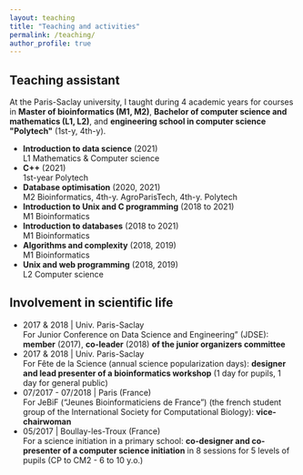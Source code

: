 ```yaml
---
layout: teaching
title: "Teaching and activities"
permalink: /teaching/
author_profile: true
---
```


## Teaching assistant

At the Paris-Saclay university, I taught during 4 academic years for courses in **Master of bioinformatics (M1, M2)**, **Bachelor of computer science and mathematics (L1, L2)**, and **engineering school in computer science "Polytech"** (1st-y, 4th-y).

* **<important>Introduction to data science</important>** (2021)  
L1 Mathematics & Computer science
* **<important>C++</important>** (2021)  
1st-year Polytech
* **<important>Database optimisation</important>** (2020, 2021)  
M2 Bioinformatics, 4th-y. AgroParisTech, 4th-y. Polytech
* **<important>Introduction to Unix and C programming</important>** (2018 to 2021)  
M1 Bioinformatics
* **<important>Introduction to databases</important>** (2018 to 2021)  
M1 Bioinformatics
* **<important>Algorithms and complexity</important>** (2018, 2019)  
M1 Bioinformatics
* **<important>Unix and web programming</important>** (2018, 2019)  
L2 Computer science


## Involvement in scientific life
* 2017 & 2018 | Univ. Paris-Saclay  
For <important>Junior Conference on Data Science and Engineering” (JDSE)</important>: **member** (2017), **co-leader** (2018) **of the junior organizers committee**
* 2017 & 2018 | Univ. Paris-Saclay  
For <important>Fête de la Science</important> (annual science popularization days): **designer and lead presenter of a bioinformatics workshop** (1 day for pupils, 1 day for general public)
* 07/2017 - 07/2018 | Paris (France)  
For <important>JeBiF (“Jeunes Bioinformaticiens de France”)</important> (the french student group of the International Society for Computational Biology): **vice-chairwoman**
* 05/2017 | Boullay-les-Troux (France)  
For <important>a science initiation in a primary school</important>: **co-designer and co-presenter of a computer science initiation** in 8 sessions for 5 levels of pupils (CP to CM2 - 6 to 10 y.o.)
